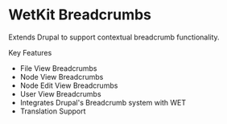 WetKit Breadcrumbs
==================
Extends Drupal to support contextual breadcrumb functionality.

Key Features

* File View Breadcrumbs
* Node View Breadcrumbs
* Node Edit View Breadcrumbs
* User View Breadcrumbs
* Integrates Drupal's Breadcrumb system with WET
* Translation Support